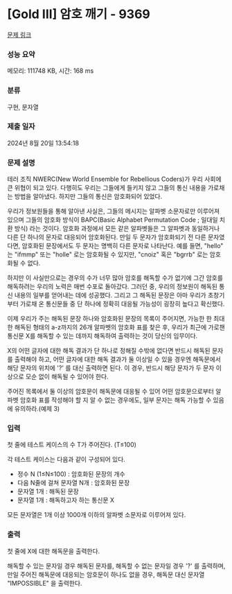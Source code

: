 # [Gold III] 암호 깨기 - 9369 

[문제 링크](https://www.acmicpc.net/problem/9369) 

### 성능 요약

메모리: 111748 KB, 시간: 168 ms

### 분류

구현, 문자열

### 제출 일자

2024년 8월 20일 13:54:18

### 문제 설명

<p>테러 조직 NWERC(New World Ensemble for Rebellious Coders)가 우리 사회에 큰 위협이 되고 있다. 다행히도 우리는 그들에게 들키지 않고 그들의 통신 내용을 가로채는 방법을 알아냈다. 하지만 그들의 통신은 암호화되어 있었다.</p><p>우리가 정보원들을 통해 알아낸 사실은, 그들의 메시지는 알파벳 소문자로만 이루어져 있으며 그들의 암호화 방식이 BAPC(Basic Alphabet Permutation Code ; 일대일 치환 방식) 라는 것이다. 암호화 과정에서 모든 같은 알파벳들은 그 알파벳과 동일하거나 다른 단 하나의 문자로 대응되어 암호화된다. 만일 두 문자가 암호화되기 전 다른 문자였다면, 암호화된 문장에서도 두 문자는 명백히 다른 문자로 나타난다.  예를 들면, "hello" 는 "ifmmp" 또는 "holle" 로는 암호화될 수 있지만, "cnoiz" 혹은 "bgrrb" 로는 암호화될 수 없다.</p><p>하지만 이 사실만으로는 경우의 수가 너무 많아 암호를 해독할 수가 없기에 그간 암호를 해독하려는 우리의 노력은 매번 수포로 돌아갔다. 그러던 중, 우리의 정보원이 해독된 통신 내용의 일부를 얻어내는 데에 성공했다. 그리고 그 해독된 문장은 아마 우리가 초창기부터 가로채 온 통신문들 중 단 하나에 정확히 대응될 가능성이 굉장히 높다고 확신했다.</p><p>이제 우리가 주는 해독된 문장 하나와 암호화된 문장의 목록이 주어지면, 가능한 한 최대한 해독된 형태의 a-z까지의 26개 알파벳의 암호화 표를 찾은 후, 우리가 최근에 가로챈 통신문 X를 해독할 수 있는 데까지 해독하여 출력하는 것이 당신의 임무이다.</p><p>X의 어떤 글자에 대한 해독 결과가 단 하나로 정해질 수밖에 없다면 반드시 해독된 문자를 출력해야 하고, 어떤 글자에 대한 해독 결과가 둘 이상일 수 있을 경우엔 해독문에서 해당 문자의 위치에 '?' 를 대신 출력하면 된다. 이 경우, 반드시 해당 문자가 두 문자 이상으로 모순 없이 해독될 수 있어야 한다.</p><p>주어진 목록에서 둘 이상의 암호문이 해독문에 대응될 수 있어 어떤 암호문으로부터 알파벳 암호화 표를 작성해야 할 지 알 수 없는 경우에도, 일부 문자는 해독 가능할 수 있음에 유의하라.(예제 3)</p>

### 입력 

 <p>첫 줄에 테스트 케이스의 수 T가 주어진다. (T≤100)</p><p>각 테스트 케이스는 다음과 같이 구성되어 있다.</p><ul><li>정수 N (1≤N≤100) : 암호화된 문장의 개수</li><li>다음 N줄에 걸쳐 문자열 N개 : 암호화된 문장</li><li>문자열 1개 : 해독된 문장</li><li>문자열 1개 : 해독하고자 하는 통신문 X</li></ul><p>모든 문자열은 1개 이상 1000개 이하의 알파벳 소문자로 이루어져 있다.</p>

### 출력 

 <p>첫 줄에 X에 대한 해독문을 출력한다.</p><p>해독할 수 있는 문자일 경우 해독된 문자를, 해독할 수 없는 문자일 경우 '?' 를 출력하며, 만일 주어진 해독문에 대응되는 암호문이 하나도 없을 경우, 해독문 대신 문자열 "IMPOSSIBLE" 을 출력한다.</p>


